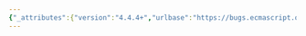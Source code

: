 ```yaml
---
{"_attributes":{"version":"4.4.4+","urlbase":"https://bugs.ecmascript.org/","maintainer":"dherman@mozilla.com"},"bug":{"bug_id":944,"creation_ts":"2012-11-07 17:09:00 -0800","short_desc":"8.12.10: result of [[Enumerate]]","delta_ts":"2014-07-19 17:23:04 -0700","product":"Draft for 6th Edition","component":"editorial issue","version":"Rev 11: October 26, 2012 Draft","rep_platform":"All","op_sys":"All","bug_status":"RESOLVED","resolution":"FIXED","priority":"Normal","bug_severity":"normal","everconfirmed":true,"reporter":{"uid":"jmdyck","name":"Michael Dyck"},"assigned_to":{"uid":"allen","name":"Allen Wirfs-Brock"},"long_desc":[{"commentid":2438,"comment_count":0,"who":{"uid":"jmdyck","name":"Michael Dyck"},"bug_when":"2012-11-07 17:09:28 -0800","thetext":"In 8.12.10 \"[[Enumerate]] (includePrototype, onlyEnumerable )\",\nthe informative algorithm assumes that [[Enumerate]] returns a List of names,\nnot an Object."},{"commentid":9120,"comment_count":1,"who":{"uid":"allen","name":"Allen Wirfs-Brock"},"bug_when":"2014-07-01 17:50:59 -0700","thetext":"fixed in rev26 editor's draft"},{"commentid":9330,"comment_count":2,"who":{"uid":"allen","name":"Allen Wirfs-Brock"},"bug_when":"2014-07-19 17:23:04 -0700","thetext":"fixed in rev26"}]}}
---
```

